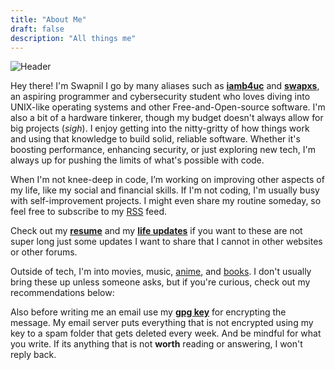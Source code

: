 ```yaml
---
title: "About Me"
draft: false
description: "All things me"
---
```


![Header](/img/wp.gif)

Hey there! I'm Swapnil I go by many aliases such as
[**iamb4uc**](https://github.com/iamb4uc) and
[**swapxs**](https://github.com/swapxs),
an aspiring programmer and cybersecurity student who loves diving into
UNIX-like operating systems and other Free-and-Open-source software. I'm also a
bit of a hardware tinkerer, though my budget doesn't always allow for big
projects (*sigh*). I enjoy getting into the nitty-gritty of how things work and
using that knowledge to build solid, reliable software. Whether it's boosting
performance, enhancing security, or just exploring new tech, I'm always up for
pushing the limits of what's possible with code.

When I'm not knee-deep in code, I’m working on improving other aspects of my
life, like my social and financial skills. If I'm not coding, I'm usually busy
with self-improvement projects. I might even share my routine someday, so feel
free to subscribe to my [RSS](/index.xml) feed.

Check out my [**resume**](/files/resume.pdf) and my [**life
updates**](./updates/) if you want to these are not super long just some
updates
I want to share that I cannot in other websites or other forums.

Outside of tech, I'm into movies, music, [anime](./anime/), and
[books](./book/). I don't usually bring these up unless someone asks, but if
you're curious, check out my recommendations below:

Also before writing me an email use my [**gpg
key**](/files/swapnil@iamb4uc.xyz.gpg) for encrypting the message. My email
server puts everything that is not encrypted using my key to a spam folder that
gets deleted every week. And be mindful for what you write. If its anything
that is not **worth** reading or answering, I won't reply back.
